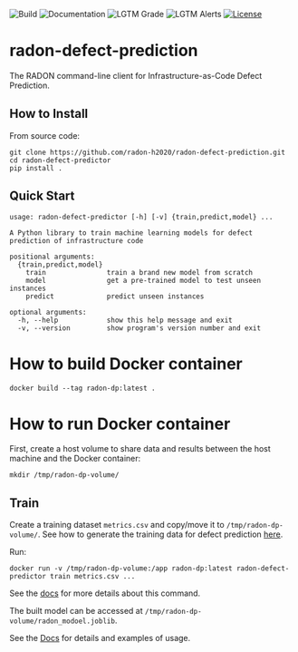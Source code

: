 ![Build](https://github.com/radon-h2020/radon-defect-predictor/workflows/Build/badge.svg)
![Documentation](https://github.com/radon-h2020/radon-defect-predictor/workflows/Documentation/badge.svg)
![LGTM Grade](https://img.shields.io/lgtm/grade/python/github/radon-h2020/radon-defect-predictor)
![LGTM Alerts](https://img.shields.io/lgtm/alerts/github/radon-h2020/radon-defect-predictor)
[![License](https://img.shields.io/badge/License-Apache%202.0-blue.svg)](https://opensource.org/licenses/Apache-2.0)

# radon-defect-prediction
The RADON command-line client for Infrastructure-as-Code Defect Prediction.


## How to Install

From source code:
```
git clone https://github.com/radon-h2020/radon-defect-prediction.git
cd radon-defect-predictor
pip install .
```

## Quick Start

```text
usage: radon-defect-predictor [-h] [-v] {train,predict,model} ...

A Python library to train machine learning models for defect prediction of infrastructure code

positional arguments:
  {train,predict,model}
    train               train a brand new model from scratch
    model               get a pre-trained model to test unseen instances
    predict             predict unseen instances

optional arguments:
  -h, --help            show this help message and exit
  -v, --version         show program's version number and exit
```




# How to build Docker container

`docker build --tag radon-dp:latest .`


# How to run Docker container

First, create a host volume to share data and results between the host machine and the Docker container:

`mkdir /tmp/radon-dp-volume/` 
 
## Train

Create a training dataset `metrics.csv` and copy/move it to `/tmp/radon-dp-volume/`.
See how to generate the training data for defect prediction [here](https://radon-h2020.github.io/radon-repository-miner/cli/metrics/). 

Run:

`docker run -v /tmp/radon-dp-volume:/app radon-dp:latest radon-defect-predictor train metrics.csv ...`

See the [docs](https://radon-h2020.github.io/radon-defect-prediction-cli/cli/train/) for more details about this command. 

The built model can be accessed at `/tmp/radon-dp-volume/radon_modoel.joblib`.


See the [Docs](https://radon-h2020.github.io/radon-defect-predictor/) for details and examples of usage.

